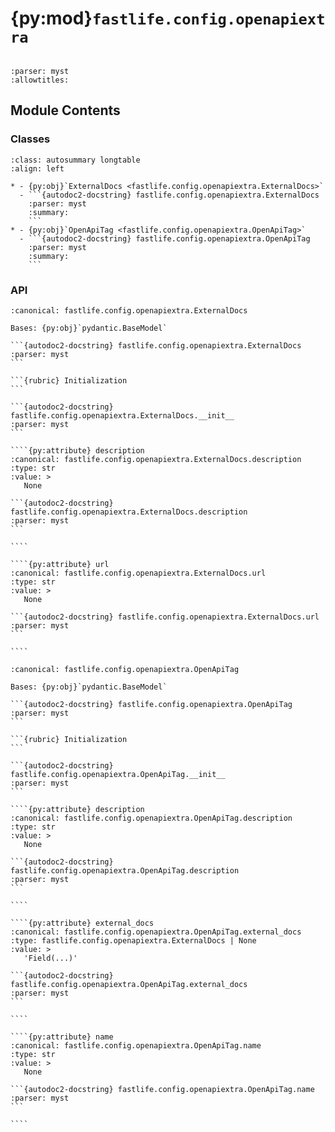 # {py:mod}`fastlife.config.openapiextra`

```{py:module} fastlife.config.openapiextra
```

```{autodoc2-docstring} fastlife.config.openapiextra
:parser: myst
:allowtitles:
```

## Module Contents

### Classes

````{list-table}
:class: autosummary longtable
:align: left

* - {py:obj}`ExternalDocs <fastlife.config.openapiextra.ExternalDocs>`
  - ```{autodoc2-docstring} fastlife.config.openapiextra.ExternalDocs
    :parser: myst
    :summary:
    ```
* - {py:obj}`OpenApiTag <fastlife.config.openapiextra.OpenApiTag>`
  - ```{autodoc2-docstring} fastlife.config.openapiextra.OpenApiTag
    :parser: myst
    :summary:
    ```
````

### API

`````{py:class} ExternalDocs(/, **data: typing.Any)
:canonical: fastlife.config.openapiextra.ExternalDocs

Bases: {py:obj}`pydantic.BaseModel`

```{autodoc2-docstring} fastlife.config.openapiextra.ExternalDocs
:parser: myst
```

```{rubric} Initialization
```

```{autodoc2-docstring} fastlife.config.openapiextra.ExternalDocs.__init__
:parser: myst
```

````{py:attribute} description
:canonical: fastlife.config.openapiextra.ExternalDocs.description
:type: str
:value: >
   None

```{autodoc2-docstring} fastlife.config.openapiextra.ExternalDocs.description
:parser: myst
```

````

````{py:attribute} url
:canonical: fastlife.config.openapiextra.ExternalDocs.url
:type: str
:value: >
   None

```{autodoc2-docstring} fastlife.config.openapiextra.ExternalDocs.url
:parser: myst
```

````

`````

`````{py:class} OpenApiTag(/, **data: typing.Any)
:canonical: fastlife.config.openapiextra.OpenApiTag

Bases: {py:obj}`pydantic.BaseModel`

```{autodoc2-docstring} fastlife.config.openapiextra.OpenApiTag
:parser: myst
```

```{rubric} Initialization
```

```{autodoc2-docstring} fastlife.config.openapiextra.OpenApiTag.__init__
:parser: myst
```

````{py:attribute} description
:canonical: fastlife.config.openapiextra.OpenApiTag.description
:type: str
:value: >
   None

```{autodoc2-docstring} fastlife.config.openapiextra.OpenApiTag.description
:parser: myst
```

````

````{py:attribute} external_docs
:canonical: fastlife.config.openapiextra.OpenApiTag.external_docs
:type: fastlife.config.openapiextra.ExternalDocs | None
:value: >
   'Field(...)'

```{autodoc2-docstring} fastlife.config.openapiextra.OpenApiTag.external_docs
:parser: myst
```

````

````{py:attribute} name
:canonical: fastlife.config.openapiextra.OpenApiTag.name
:type: str
:value: >
   None

```{autodoc2-docstring} fastlife.config.openapiextra.OpenApiTag.name
:parser: myst
```

````

`````

